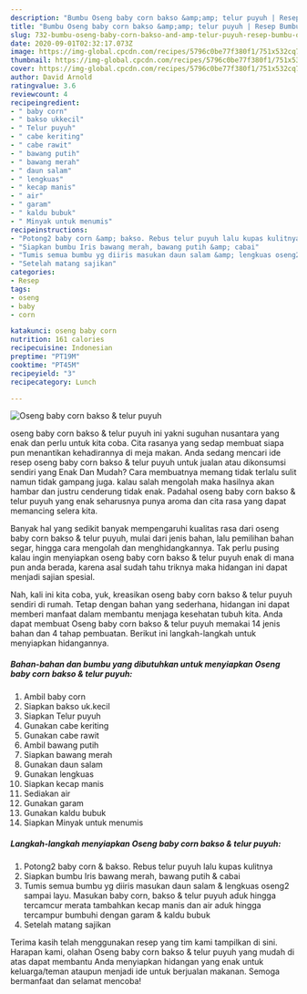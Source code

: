 ```yaml
---
description: "Bumbu Oseng baby corn bakso &amp;amp; telur puyuh | Resep Bumbu Oseng baby corn bakso &amp;amp; telur puyuh Yang Bikin Ngiler"
title: "Bumbu Oseng baby corn bakso &amp;amp; telur puyuh | Resep Bumbu Oseng baby corn bakso &amp;amp; telur puyuh Yang Bikin Ngiler"
slug: 732-bumbu-oseng-baby-corn-bakso-and-amp-telur-puyuh-resep-bumbu-oseng-baby-corn-bakso-and-amp-telur-puyuh-yang-bikin-ngiler
date: 2020-09-01T02:32:17.073Z
image: https://img-global.cpcdn.com/recipes/5796c0be77f380f1/751x532cq70/oseng-baby-corn-bakso-telur-puyuh-foto-resep-utama.jpg
thumbnail: https://img-global.cpcdn.com/recipes/5796c0be77f380f1/751x532cq70/oseng-baby-corn-bakso-telur-puyuh-foto-resep-utama.jpg
cover: https://img-global.cpcdn.com/recipes/5796c0be77f380f1/751x532cq70/oseng-baby-corn-bakso-telur-puyuh-foto-resep-utama.jpg
author: David Arnold
ratingvalue: 3.6
reviewcount: 4
recipeingredient:
- " baby corn"
- " bakso ukkecil"
- " Telur puyuh"
- " cabe keriting"
- " cabe rawit"
- " bawang putih"
- " bawang merah"
- " daun salam"
- " lengkuas"
- " kecap manis"
- " air"
- " garam"
- " kaldu bubuk"
- " Minyak untuk menumis"
recipeinstructions:
- "Potong2 baby corn &amp; bakso. Rebus telur puyuh lalu kupas kulitnya"
- "Siapkan bumbu Iris bawang merah, bawang putih &amp; cabai"
- "Tumis semua bumbu yg diiris masukan daun salam &amp; lengkuas oseng2 sampai layu. Masukan baby corn, bakso &amp; telur puyuh aduk hingga tercamcur merata tambahkan kecap manis dan air aduk hingga tercampur bumbuhi dengan garam &amp; kaldu bubuk"
- "Setelah matang sajikan"
categories:
- Resep
tags:
- oseng
- baby
- corn

katakunci: oseng baby corn 
nutrition: 161 calories
recipecuisine: Indonesian
preptime: "PT19M"
cooktime: "PT45M"
recipeyield: "3"
recipecategory: Lunch

---
```



![Oseng baby corn bakso &amp; telur puyuh](https://img-global.cpcdn.com/recipes/5796c0be77f380f1/751x532cq70/oseng-baby-corn-bakso-telur-puyuh-foto-resep-utama.jpg)


oseng baby corn bakso &amp; telur puyuh ini yakni suguhan nusantara yang enak dan perlu untuk kita coba. Cita rasanya yang sedap membuat siapa pun menantikan kehadirannya di meja makan.
Anda sedang mencari ide resep oseng baby corn bakso &amp; telur puyuh untuk jualan atau dikonsumsi sendiri yang Enak Dan Mudah? Cara membuatnya memang tidak terlalu sulit namun tidak gampang juga. kalau salah mengolah maka hasilnya akan hambar dan justru cenderung tidak enak. Padahal oseng baby corn bakso &amp; telur puyuh yang enak seharusnya punya aroma dan cita rasa yang dapat memancing selera kita.

Banyak hal yang sedikit banyak mempengaruhi kualitas rasa dari oseng baby corn bakso &amp; telur puyuh, mulai dari jenis bahan, lalu pemilihan bahan segar, hingga cara mengolah dan menghidangkannya. Tak perlu pusing kalau ingin menyiapkan oseng baby corn bakso &amp; telur puyuh enak di mana pun anda berada, karena asal sudah tahu triknya maka hidangan ini dapat menjadi sajian spesial.




Nah, kali ini kita coba, yuk, kreasikan oseng baby corn bakso &amp; telur puyuh sendiri di rumah. Tetap dengan bahan yang sederhana, hidangan ini dapat memberi manfaat dalam membantu menjaga kesehatan tubuh kita. Anda dapat membuat Oseng baby corn bakso &amp; telur puyuh memakai 14 jenis bahan dan 4 tahap pembuatan. Berikut ini langkah-langkah untuk menyiapkan hidangannya.

<!--inarticleads1-->

##### Bahan-bahan dan bumbu yang dibutuhkan untuk menyiapkan Oseng baby corn bakso &amp; telur puyuh:

1. Ambil  baby corn
1. Siapkan  bakso uk.kecil
1. Siapkan  Telur puyuh
1. Gunakan  cabe keriting
1. Gunakan  cabe rawit
1. Ambil  bawang putih
1. Siapkan  bawang merah
1. Gunakan  daun salam
1. Gunakan  lengkuas
1. Siapkan  kecap manis
1. Sediakan  air
1. Gunakan  garam
1. Gunakan  kaldu bubuk
1. Siapkan  Minyak untuk menumis




<!--inarticleads2-->

##### Langkah-langkah menyiapkan Oseng baby corn bakso &amp; telur puyuh:

1. Potong2 baby corn &amp; bakso. Rebus telur puyuh lalu kupas kulitnya
1. Siapkan bumbu Iris bawang merah, bawang putih &amp; cabai
1. Tumis semua bumbu yg diiris masukan daun salam &amp; lengkuas oseng2 sampai layu. Masukan baby corn, bakso &amp; telur puyuh aduk hingga tercamcur merata tambahkan kecap manis dan air aduk hingga tercampur bumbuhi dengan garam &amp; kaldu bubuk
1. Setelah matang sajikan




Terima kasih telah menggunakan resep yang tim kami tampilkan di sini. Harapan kami, olahan Oseng baby corn bakso &amp; telur puyuh yang mudah di atas dapat membantu Anda menyiapkan hidangan yang enak untuk keluarga/teman ataupun menjadi ide untuk berjualan makanan. Semoga bermanfaat dan selamat mencoba!
